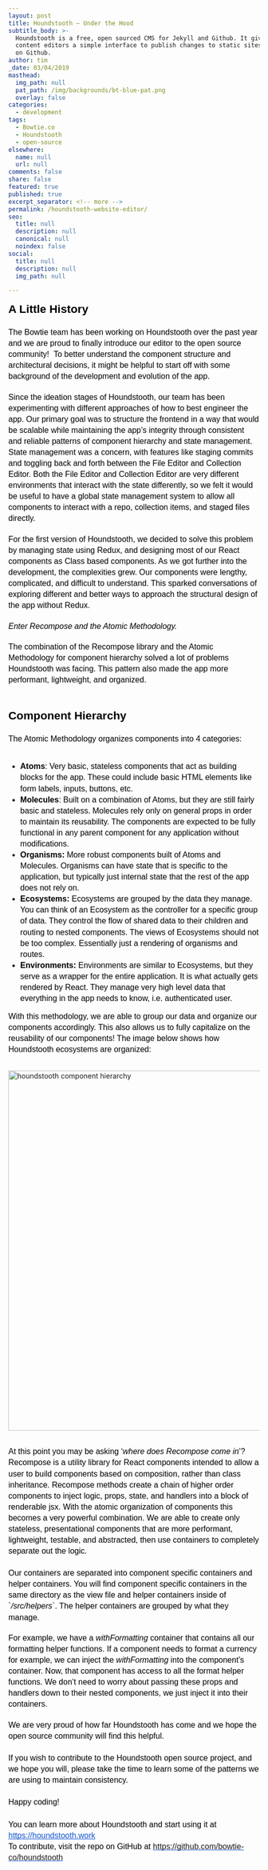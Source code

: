```yaml
---
layout: post
title: Houndstooth — Under the Hood
subtitle_body: >-
  Houndstooth is a free, open sourced CMS for Jekyll and Github. It gives
  content editors a simple interface to publish changes to static sites hosted
  on Github.
author: tim
_date: 03/04/2019
masthead:
  img_path: null
  pat_path: /img/backgrounds/bt-blue-pat.png
  overlay: false
categories:
  - development
tags:
  - Bowtie.co
  - Houndstooth
  - open-source
elsewhere:
  name: null
  url: null
comments: false
share: false
featured: true
published: true
excerpt_separator: <!-- more -->
permalink: /houndstooth-website-editor/
seo:
  title: null
  description: null
  canonical: null
  noindex: false
social:
  title: null
  description: null
  img_path: null

---
```




<p dir="ltr" style="line-height: 1.38; margin-top: 0pt; margin-bottom: 0pt;"><span style="font-size: 17pt; font-family: Arial; color: #000000; background-color: transparent; font-weight: bold; font-style: normal; font-variant: normal; text-decoration: none; vertical-align: baseline; white-space: pre-wrap;">A Little History</span></p>
<p dir="ltr" style="line-height: 1.38; margin-top: 0pt; margin-bottom: 0pt;"><strong id="docs-internal-guid-9e120dd0-7fff-de79-5b2b-ccf1c20e80bd" style="font-weight: normal;">&nbsp;</strong></p>
<p dir="ltr" style="line-height: 1.38; margin-top: 0pt; margin-bottom: 0pt;"><span style="font-size: 12pt; font-family: Arial; color: #000000; background-color: transparent; font-weight: 400; font-style: normal; font-variant: normal; text-decoration: none; vertical-align: baseline; white-space: pre-wrap;">The Bowtie team has been working on Houndstooth over the past year and we are proud to finally introduce our editor to the open source community! &nbsp;To better understand the component structure and architectural decisions, it might be helpful to start off with some background of the development and evolution of the app.</span></p>
<p dir="ltr" style="line-height: 1.38; margin-top: 0pt; margin-bottom: 0pt;"><strong style="font-weight: normal;">&nbsp;</strong></p>
<p dir="ltr" style="line-height: 1.38; margin-top: 0pt; margin-bottom: 0pt;"><span style="font-size: 12pt; font-family: Arial; color: #000000; background-color: transparent; font-weight: 400; font-style: normal; font-variant: normal; text-decoration: none; vertical-align: baseline; white-space: pre-wrap;">Since the ideation stages of Houndstooth, our team has been experimenting with different approaches of how to best engineer the app. Our primary goal was to structure the frontend in a way that would be scalable while maintaining the app&rsquo;s integrity through consistent and reliable patterns of component hierarchy and state management. State management was a concern, with features like staging commits and toggling back and forth between the File Editor and Collection Editor. Both the File Editor and Collection Editor are very different environments that interact with the state differently, so we felt it would be useful to have a global state management system to allow all components to interact with a repo, collection items, and staged files directly.</span></p>
<p dir="ltr" style="line-height: 1.38; margin-top: 0pt; margin-bottom: 0pt;"><strong style="font-weight: normal;">&nbsp;</strong></p>
<p dir="ltr" style="line-height: 1.38; margin-top: 0pt; margin-bottom: 0pt;"><span style="font-size: 12pt; font-family: Arial; color: #000000; background-color: transparent; font-weight: 400; font-style: normal; font-variant: normal; text-decoration: none; vertical-align: baseline; white-space: pre-wrap;">For the first version of Houndstooth, we decided to solve this problem by managing state using Redux, and designing most of our React components as Class based components. As we got further into the development, the complexities grew. Our components were lengthy, complicated, and difficult to understand. This sparked conversations of exploring different and better ways to approach the structural design of the app without Redux. </span></p>
<p dir="ltr" style="line-height: 1.38; margin-top: 0pt; margin-bottom: 0pt;"><strong style="font-weight: normal;">&nbsp;</strong></p>
<p dir="ltr" style="line-height: 1.38; margin-top: 0pt; margin-bottom: 0pt;"><span style="font-size: 12pt; font-family: Arial; color: #000000; background-color: transparent; font-weight: 400; font-style: italic; font-variant: normal; text-decoration: none; vertical-align: baseline; white-space: pre-wrap;">Enter Recompose and the Atomic Methodology. </span></p>
<p dir="ltr" style="line-height: 1.38; margin-top: 0pt; margin-bottom: 0pt;"><strong style="font-weight: normal;">&nbsp;</strong></p>
<p dir="ltr" style="line-height: 1.38; margin-top: 0pt; margin-bottom: 0pt;"><span style="font-size: 12pt; font-family: Arial; color: #000000; background-color: transparent; font-weight: 400; font-style: normal; font-variant: normal; text-decoration: none; vertical-align: baseline; white-space: pre-wrap;">The combination of the Recompose library and the Atomic Methodology for component hierarchy solved a lot of problems Houndstooth was facing. This pattern also made the app more performant, lightweight, and organized.</span></p>
<p><strong style="font-weight: normal;">&nbsp;</strong></p>
<p dir="ltr" style="line-height: 1.38; margin-top: 0pt; margin-bottom: 0pt;"><span style="font-size: 17pt; font-family: Arial; color: #000000; background-color: transparent; font-weight: bold; font-style: normal; font-variant: normal; text-decoration: none; vertical-align: baseline; white-space: pre-wrap;">Component Hierarchy</span></p>
<p dir="ltr" style="line-height: 1.38; margin-top: 0pt; margin-bottom: 0pt;">&nbsp;</p>
<p dir="ltr" style="line-height: 1.38; margin-top: 0pt; margin-bottom: 0pt;"><span style="font-size: 12pt; font-family: Arial; color: #000000; background-color: transparent; font-weight: 400; font-style: normal; font-variant: normal; text-decoration: none; vertical-align: baseline; white-space: pre-wrap;">The Atomic Methodology organizes components into 4 categories: </span></p>
<p dir="ltr" style="line-height: 1.38; margin-top: 0pt; margin-bottom: 0pt;">&nbsp;</p>
<ul>
<li dir="ltr" style="line-height: 1.38;"><span style="font-size: 12pt;"><span style="font-family: Arial; color: #000000; background-color: transparent; font-weight: bold; font-style: normal; font-variant: normal; text-decoration: none; vertical-align: baseline; white-space: pre-wrap;">Atoms</span><span style="font-family: Arial; color: #000000; background-color: transparent; font-weight: 400; font-style: normal; font-variant: normal; text-decoration: none; vertical-align: baseline; white-space: pre-wrap;">: Very basic, stateless components that act as building blocks for the app. These could include basic HTML elements like form labels, inputs, buttons, etc. </span></span></li>
<li dir="ltr" style="line-height: 1.38;"><span style="font-size: 12pt;"><span style="font-family: Arial; color: #000000; background-color: transparent; font-weight: bold; font-style: normal; font-variant: normal; text-decoration: none; vertical-align: baseline; white-space: pre-wrap;">Molecules</span><span style="font-family: Arial; color: #000000; background-color: transparent; font-weight: 400; font-style: normal; font-variant: normal; text-decoration: none; vertical-align: baseline; white-space: pre-wrap;">: Built on a combination of Atoms, but they are still fairly basic and stateless. Molecules rely only on general props in order to maintain its reusability. The components are expected to be fully functional in any parent component for any application without modifications.</span></span></li>
<li dir="ltr" style="line-height: 1.38;"><span style="font-size: 12pt;"><span style="font-family: Arial; color: #000000; background-color: transparent; font-weight: bold; font-style: normal; font-variant: normal; text-decoration: none; vertical-align: baseline; white-space: pre-wrap;">Organisms: </span><span style="font-family: Arial; color: #000000; background-color: transparent; font-weight: 400; font-style: normal; font-variant: normal; text-decoration: none; vertical-align: baseline; white-space: pre-wrap;">More robust components built of Atoms and Molecules. Organisms can have state that is specific to the application, but typically just internal state that the rest of the app does not rely on.</span></span></li>
<li dir="ltr" style="line-height: 1.38;"><span style="font-size: 12pt;"><span style="font-family: Arial; color: #000000; background-color: transparent; font-weight: bold; font-style: normal; font-variant: normal; text-decoration: none; vertical-align: baseline; white-space: pre-wrap;">Ecosystems: </span><span style="font-family: Arial; color: #000000; background-color: transparent; font-weight: 400; font-style: normal; font-variant: normal; text-decoration: none; vertical-align: baseline; white-space: pre-wrap;">Ecosystems are grouped by the data they manage. You can think of an Ecosystem as the controller for a specific group of data. They control the flow of shared data to their children and routing to nested components. The views of Ecosystems should not be too complex. Essentially just a rendering of organisms and routes.</span></span></li>
<li dir="ltr" style="line-height: 1.38;"><span style="font-size: 12pt;"><span style="font-family: Arial; color: #000000; background-color: transparent; font-weight: bold; font-style: normal; font-variant: normal; text-decoration: none; vertical-align: baseline; white-space: pre-wrap;">Environments: </span><span style="font-family: Arial; color: #000000; background-color: transparent; font-weight: 400; font-style: normal; font-variant: normal; text-decoration: none; vertical-align: baseline; white-space: pre-wrap;">Environments are similar to Ecosystems, but they serve as a wrapper for the entire application. It is what actually gets rendered by React. They manage very high level data that everything in the app needs to know, i.e. authenticated user. </span></span></li>
</ul>
<p dir="ltr" style="line-height: 1.38; margin-top: 0pt; margin-bottom: 0pt;"><span style="font-size: 12pt; font-family: Arial; color: #000000; background-color: transparent; font-weight: 400; font-style: normal; font-variant: normal; text-decoration: none; vertical-align: baseline; white-space: pre-wrap;">With this methodology, we are able to group our data and organize our components accordingly. This also allows us to fully capitalize on the reusability of our components! The image below shows how Houndstooth ecosystems are organized:</span></p>
<p><strong style="font-weight: normal;">&nbsp;<img style="display: block; margin-left: auto; margin-right: auto;" src="https://bowtie.co/upload/Houndstooth component heirarchy.png" alt="houndstooth component hierarchy" width="960" height="720" /><br /></strong></p>
<p dir="ltr" style="line-height: 1.38; margin-top: 0pt; margin-bottom: 0pt;"><span style="font-size: 12pt; font-family: Arial; color: #000000; background-color: transparent; font-weight: 400; font-style: normal; font-variant: normal; text-decoration: none; vertical-align: baseline; white-space: pre-wrap;">At this point you may be asking &lsquo;<em>where does Recompose come in</em>&rsquo;? Recompose is a utility library for React components intended to allow a user to build components based on composition, rather than class inheritance. Recompose methods create a chain of higher order components to inject logic, props, state, and handlers into a block of renderable jsx. With the atomic organization of components this becomes a very powerful combination. We are able to create only stateless, presentational components that are more performant, lightweight, testable, and abstracted, then use containers to completely separate out the logic.</span></p>
<p dir="ltr" style="line-height: 1.38; margin-top: 0pt; margin-bottom: 0pt;"><span style="font-size: 12pt;"><strong style="font-weight: normal;">&nbsp;</strong></span></p>
<p dir="ltr" style="line-height: 1.38; margin-top: 0pt; margin-bottom: 0pt;"><span style="font-size: 12pt;"><span style="font-family: Arial; color: #000000; background-color: transparent; font-weight: 400; font-style: normal; font-variant: normal; text-decoration: none; vertical-align: baseline; white-space: pre-wrap;">Our containers are separated into component specific containers and helper containers. You will find component specific containers in the same directory as the view file and helper containers inside of `</span><span style="font-family: Arial; color: #000000; background-color: transparent; font-weight: 400; font-style: italic; font-variant: normal; text-decoration: none; vertical-align: baseline; white-space: pre-wrap;">/src/helpers</span><span style="font-family: Arial; color: #000000; background-color: transparent; font-weight: 400; font-style: normal; font-variant: normal; text-decoration: none; vertical-align: baseline; white-space: pre-wrap;">`. The helper containers are grouped by what they manage. </span></span></p>
<p dir="ltr" style="line-height: 1.38; margin-top: 0pt; margin-bottom: 0pt;">&nbsp;</p>
<p dir="ltr" style="line-height: 1.38; margin-top: 0pt; margin-bottom: 0pt;"><span style="font-size: 12pt;"><span style="font-family: Arial; color: #000000; background-color: transparent; font-weight: 400; font-style: normal; font-variant: normal; text-decoration: none; vertical-align: baseline; white-space: pre-wrap;">For example, we have a </span><span style="font-family: Arial; color: #000000; background-color: transparent; font-weight: 400; font-style: italic; font-variant: normal; text-decoration: none; vertical-align: baseline; white-space: pre-wrap;">withFormatting</span><span style="font-family: Arial; color: #000000; background-color: transparent; font-weight: 400; font-style: normal; font-variant: normal; text-decoration: none; vertical-align: baseline; white-space: pre-wrap;"> container that contains all our formatting helper functions. If a component needs to format a currency for example, we can inject the </span><span style="font-family: Arial; color: #000000; background-color: transparent; font-weight: 400; font-style: italic; font-variant: normal; text-decoration: none; vertical-align: baseline; white-space: pre-wrap;">withFormatting</span><span style="font-family: Arial; color: #000000; background-color: transparent; font-weight: 400; font-style: normal; font-variant: normal; text-decoration: none; vertical-align: baseline; white-space: pre-wrap;"> into the component&rsquo;s container. Now, that component has access to all the format helper functions. We don&rsquo;t need to worry about passing these props and handlers down to their nested components, we just inject it into their containers. </span></span></p>
<p dir="ltr" style="line-height: 1.38; margin-top: 0pt; margin-bottom: 0pt;">&nbsp;</p>
<p dir="ltr" style="line-height: 1.38; margin-top: 0pt; margin-bottom: 0pt;"><span style="font-size: 12pt; font-family: Arial; color: #000000; background-color: transparent; font-weight: 400; font-style: normal; font-variant: normal; text-decoration: none; vertical-align: baseline; white-space: pre-wrap;">We are very proud of how far Houndstooth has come and we hope the open source community will find this helpful. </span></p>
<p dir="ltr" style="line-height: 1.38; margin-top: 0pt; margin-bottom: 0pt;"><span style="font-size: 12pt;"><strong style="font-weight: normal;">&nbsp;</strong></span></p>
<p dir="ltr" style="line-height: 1.38; margin-top: 0pt; margin-bottom: 0pt;"><span style="font-size: 12pt; font-family: Arial; color: #000000; background-color: transparent; font-weight: 400; font-style: normal; font-variant: normal; text-decoration: none; vertical-align: baseline; white-space: pre-wrap;">If you wish to contribute to the Houndstooth open source project, and we hope you will, please take the time to learn some of the patterns we are using to maintain consistency. </span></p>
<p dir="ltr" style="line-height: 1.38; margin-top: 0pt; margin-bottom: 0pt;"><span style="font-size: 12pt;"><strong style="font-weight: normal;">&nbsp;</strong></span></p>
<p dir="ltr" style="line-height: 1.38; margin-top: 0pt; margin-bottom: 0pt;"><span style="font-size: 12pt; font-family: Arial; color: #000000; background-color: transparent; font-weight: 400; font-style: normal; font-variant: normal; text-decoration: none; vertical-align: baseline; white-space: pre-wrap;">Happy coding!</span></p>
<p dir="ltr" style="line-height: 1.38; margin-top: 0pt; margin-bottom: 0pt;"><span style="font-size: 12pt;"><strong style="font-weight: normal;">&nbsp;</strong></span></p>
<p dir="ltr" style="line-height: 1.38; margin-top: 0pt; margin-bottom: 0pt;"><span style="font-size: 12pt;"><span style="font-family: Arial; color: #000000; background-color: transparent; font-weight: 400; font-style: normal; font-variant: normal; text-decoration: none; vertical-align: baseline; white-space: pre-wrap;">You can learn more about Houndstooth and start using it at </span><a style="text-decoration: none;" href="https://houndstooth.work"><span style="font-family: Arial; color: #1155cc; background-color: transparent; font-weight: 400; font-style: normal; font-variant: normal; text-decoration: underline; text-decoration-skip-ink: none; vertical-align: baseline; white-space: pre-wrap;">https://houndstooth.work</span></a></span></p>
<p dir="ltr" style="line-height: 1.38; margin-top: 0pt; margin-bottom: 0pt;"><span style="font-size: 12pt;"><span style="font-family: Arial; color: #000000; background-color: transparent; font-weight: 400; font-style: normal; font-variant: normal; text-decoration: none; vertical-align: baseline; white-space: pre-wrap;">To contribute, visit the repo on GitHub at </span><span style="text-decoration: underline; font-family: Arial; color: #1155cc; background-color: transparent; font-weight: 400; font-style: normal; font-variant: normal; text-decoration-skip-ink: none; vertical-align: baseline; white-space: pre-wrap;"><a style="text-decoration: none;" href="https://github.com/bowtie-co/houndstooth">https://github.com/bowtie-co/houndstooth</a></span></span></p>
